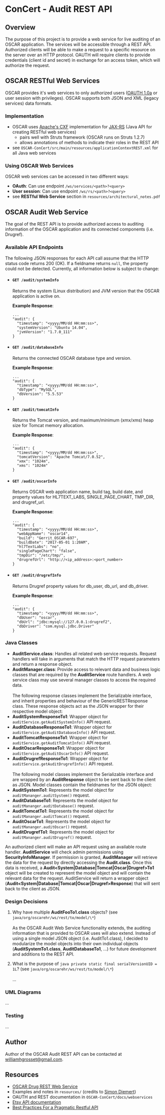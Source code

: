 # ConCert - Audit REST API
## Overview
The purpose of this project is to provide a web service for live auditing of an OSCAR application. The services will be accessible through a REST API. Authorized clients will be able to make a request to a specific resource on the server over an HTTP protocol. OAUTH will require clients to provide credentials (client id and secret) in exchange for an access token, which will authorize the request.

## OSCAR RESTful Web Services
OSCAR provides it's web services to only authorized users ([OAUTH 1.0a](https://oauth.net/core/1.0a/) or user session with privileges). OSCAR supports both JSON and XML (legacy services) data formats.

### Implementation
+ OSCAR uses [Apache's CXF](https://en.wikipedia.org/wiki/Apache_CXF) implementation for [JAX-RS](https://en.wikipedia.org/wiki/Java_API_for_XML_Web_Services) (Java API for creating RESTful web services)
    - pairs well with Struts framework (OSCAR runs on Struts 1.2.7)
    - allows annotations of methods to indicate their roles in the REST API
+ see ```OSCAR-ConCert/src/main/resources/applicationContextREST.xml``` for all Java web services

### Using OSCAR Web Services
OSCAR web services can be accessed in two different ways:
+ **OAuth**: Can use endpoint ```/ws/services/<path>?<query>```
+ **User session**: Can use endpoint ```/ws/rs/<path>?<query>```
+ see **RESTful Web Service** section in ```resources/architectural_notes.pdf```

## OSCAR Audit Web Service
The goal of the REST API is to provide authorized access to auditing information of the OSCAR application and its connected components (i.e. Drugref).

### Available API Endpoints
The following JSON responses for each API call assume that the HTTP status code returns 200 (OK). If a fieldname returns `null`, the property could not be detected. Currently, all information below is subject to change:

+ #### ```GET /audit/systemInfo```

  Returns the system (Linux distribution) and JVM version that the OSCAR application is active on.

  **Example Response**:
  ```
  ...
  "audit": {
    "timestamp": "<yyyy/MM/dd HH:mm:ss>",
    "systemVersion": "Ubuntu 14.04",
    "jvmVersion": "1.7.0_111"
  }
  ```
+ #### ```GET /audit/databaseInfo```

  Returns the connected OSCAR database type and version.  
  
  **Example Response**:
  ```
  ...
  "audit": {
    "timestamp": "<yyyy/MM/dd HH:mm:ss>",
    "dbType": "MySQL",
    "dbVersion": "5.5.53"
  }
  ```
+ #### ```GET /audit/tomcatInfo```

  Returns the Tomcat version, and maximum/minimum (xmx/xms) heap size for Tomcat memory allocation.  
  
  **Example Response**:
  ```
  ...
  "audit": {
    "timestamp": "<yyyy/MM/dd HH:mm:ss>",
    "tomcatVersion": "Apache Tomcat/7.0.52",
    "xmx": "1024m",
    "xms": "1024m"
  }
  ```
+ #### ```GET /audit/oscarInfo```

  Returns OSCAR web application name, build tag, build date, and property values for HL7TEXT_LABS, SINGLE_PAGE_CHART, TMP_DIR, and drugref_url. 
  
  **Example Response**:
  ```
  ...
  "audit": {
    "timestamp": "<yyyy/MM/dd HH:mm:ss>",
    "webAppName": "oscar14",
    "build": "Gerrit_OSCAR-697",
    "buildDate": "2017-05-01 1:20AM",
    "hl7TextLabs": "no",
    "singlePageChart": "false",
    "tmpDir": "/etc/tmp/",
    "drugrefUrl": "http://<ip_address>:<port_number>
  }
  ```
+ #### ```GET /audit/drugrefInfo```

  Returns Drugref property values for db_user, db_url, and db_driver.
  
  **Example Response**:
  ```
  ...
  "audit": {
    "timestamp": "<yyyy/MM/dd HH:mm:ss>",
    "dbUser": "oscar",
    "dbUrl": "jdbc:mysql://127.0.0.1:drugref2",
    "dbDriver": "com.mysql.jdbc.Driver"
  }
  ```

### Java Classes
+ **AuditService.class**: Handles all related web service requests. Request handlers will take in arguments that match the HTTP request parameters and return a response object.
+ **AuditManager.class**: Provide access to relevant data and business logic classes that are required by the **AuditService** route handlers. A web service class may use several manager classes to access the required data.<br><br>
  The following response classes implement the Serializable interface, and inherit properties and behaviour of the GenericRESTResponse class. These response objects act as the JSON wrapper for their respective model object:
+ **AuditSystemResponseTo1**: Wrapper object for `auditService.getAuditSystemInfo()` API request.
+ **AuditDatabaseResponseTo1**: Wrapper object for `auditService.getAuditDatabaseInfo()` API request. 
+ **AuditTomcatResponseTo1**: Wrapper object for `auditService.getAuditTomcatInfo()` API request. 
+ **AuditOscarResponseTo1**: Wrapper object for `auditService.getAuditOscarInfo()` API request. 
+ **AuditDrugrefResponseTo1**: Wrapper object for `auditService.getAuditDrugrefInfo()` API request.<br><br>
  The following model classes implement the Serializable interface and are wrapped by an **AuditResponse** object to be sent back to the client as JSON. Model classes contain the fieldnames for the JSON object:
+ **AuditSystemTo1**: Represents the model object for `auditMananger.auditSystem()` request.
+ **AuditDatabaseTo1**: Represents the model object for `auditMananger.auditDatabase()` request.
+ **AuditTomcatTo1**: Represents the model object for `auditMananger.auditTomcat()` request.
+ **AuditOscarTo1**: Represents the model object for `auditMananger.auditOscar()` request.
+ **AuditDrugrefTo1**: Represents the model object for `auditMananger.auditDrugref()` request.

An authorized client will make an API request using an available route handler. **AuditService** will check admin permissions using **SecurityInfoManager**. If permission is granted, **AuditManager** will retrieve the data for the request by directly accessing the **Audit.class**. Once this data is received, a **Audit<System|Database|Tomcat|Oscar|Drugref>To1** object will be created to represent the model object and will contain the relevant data for the request. AuditService will return a wrapper object (**Audit<System|Database|Tomcat|Oscar|Drugref>Response**) that will sent back to the client as JSON.

### Design Decisions
1. Why have multiple **AuditFooTo1.class** objects? (see `java/org/oscarehr/ws/rest/to/model/\*`)<br><br>
As the OSCAR Audit Web Service functionality extends, the auditing information that is provided to OSCAR uses will also extend. Instead of using a single model JSON object (i.e. AuditTo1.class), I decided to modularize the model objects into their own individual objects (**AuditSystemTo1.class**, **AuditDatabaseTo1**, ...) for future development and additions to the REST API.

2. What is the purpose of ```java private static final serialVersionUID = 1L```? (see `java/org/oscarehr/ws/rest/to/model/\*`)<br><br>
...

### UML Diagrams
...

### Testing
...

## Author
Author of the OSCAR Audit REST API can be contacted at williamhgrosset@gmail.com.

## Resources
+ [OSCAR Drug REST Web Service](https://github.com/williamgrosset/OSCAR-ConCert/commit/4964b70cf4963b44cc3d2feba17d5e9b7df159a5)
+ Examples and notes in ```resources/``` (credits to [Simon Diemert](https://github.com/sdiemert))
+ OAUTH and REST documentation in ```OSCAR-ConCert/docs/webservices```
+ [Etsy API documentation](https://etsy.com/developers/documentation/getting_started/api_basics)
+ [Best Practices For a Pragmatic Restful API](http://vinaysahni.com/best-practices-for-a-pragmatic-restful-api)
